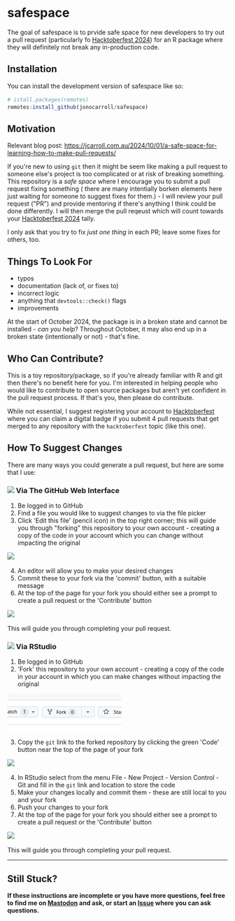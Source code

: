 
# safespace

<!-- badges: start -->
<!-- badges: end -->

The goal of safespace is to prvide safe space for new developers to try out a pull request (particularly fo [Hacktoberfest 2024](https://hacktoberfest.com/participation/)) 
for an R package where they will definitely not break any in-production code.

## Installation

You can install the development version of safespace like so:

``` r
# istall.packages(remotes)
remotes:install_github(jonocarroll/safespace)
```

## Motivation

Relevant blog post: https://jcarroll.com.au/2024/10/01/a-safe-space-for-learning-how-to-make-pull-requests/

If you're new to using `git` then it might be seem like making a pull request to someone
else's project is too complicated or at risk of breaking something. This repository 
is a _safe space_ where I encourage you to submit a pull request fixing something (
there are many intentially borken elements here just waiting for someone to suggest 
fixes for them.) - I will review your pull request ("PR") and provide mentoring if 
there's anything I think could be done differently. I will then merge the pull 
reqeust which will count towards your [Hacktoberfest 2024](https://hacktoberfest.com/participation/) tally.

I only ask that you try to fix _just one thing_ in each PR; leave some fixes for 
others, too.

## Things To Look For

- typos
- documentation (lack of, or fixes to)
- incorrect logic
- anything that `devtools::check()` flags
- improvements

At the start of October 2024, the package is in a broken state and cannot be 
installed - _can you help_? Throughout October, it may also end up in a broken 
state (intentionally or not) - that's fine.

## Who Can Contribute?

This is a toy repository/package, so if you're already familiar with R and git 
then there's no benefit here for you. I'm interested in helping people who would 
like to contribute to open source packages but aren't yet confident in the pull
request process. If that's you, then please do contribute.

While not essential, I suggest registering your account to [Hacktoberfest](https://hacktoberfest.com/participation/) 
where you can claim a digital badge if you submit 4 pull requests that get merged 
to any repository with the `hacktoberfest` topic (like this one).

## How To Suggest Changes

There are many ways you could generate a pull request, but here are some that I 
use:

### <img src="https://github.githubassets.com/assets/GitHub-Mark-ea2971cee799.png" height="30px"> Via The GitHub Web Interface

1. Be logged in to GitHub
2. Find a file you would like to suggest changes to via the file picker
3. Click 'Edit this file' (pencil icon) in the top right corner; this will guide 
you through "forking" this repository to your own account - creating a copy of the code 
in your account which you can change without impacting the original

![](man/figures/edit.png)

4. An editor will allow you to make your desired changes
21. Commit these to your fork via the 'commit' button, with a suitable message
6. At the top of the page for your fork you should either see a prompt to create 
a pull request or the 'Contribute' button

![](man/figures/contribute.png)

This will guide you through completing your pull request.

### <img src="https://avatars.githubusercontent.com/u/513560?s=48&v=4" height="30px"> Via RStudio

1. Be logged in to GitHub
2. 'Fork' this repository to your own account - creating a copy of the code in your 
account in which you can make changes without impacting the original

![](man/figures/fork.png)

3. Copy the `git` link to the forked repository by clicking the green 'Code' button 
near the top of the page of your fork

![](man/figures/code.png)

4. In RStudio select from the menu File - New Project - Version Control - Git and 
fill in the `git` link and location to store the code
5. Make your changes locally and commit them - these are still local to you and your fork
6. Push your changes to your fork
7. At the top of the page for your fork you should either see a prompt to create 
a pull request or the 'Contribute' button

![](man/figures/contribute.png)

This will guide you through completing your pull request.

---

## Still Stuck?

<b>If these instructions are incomplete or you have more questions, feel free to find 
me on [Mastodon](https://fosstodon.org/@jonocarroll) and ask, or start an [Issue](https://github.com/jonocarroll/safespace/issues) where you can ask questions.</b>
